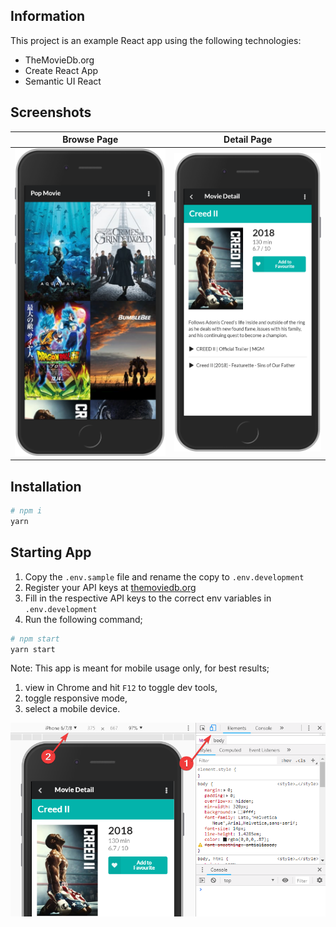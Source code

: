 ## Information

This project is an example React app using the following technologies:

- TheMovieDb.org
- Create React App
- Semantic UI React

## Screenshots
Browse Page | Detail Page 
:---: | :---:
![browse page](https://raw.githubusercontent.com/eliashussary/react-moviedb-app-example/master/docs/final-mock-1.png "Browse Page") | ![detail page](https://raw.githubusercontent.com/eliashussary/react-moviedb-app-example/master/docs/final-mock-2.png "Detail Page")

## Installation

```bash
# npm i
yarn
```

## Starting App

1. Copy the `.env.sample` file and rename the copy to `.env.development`
2. Register your API keys at [themoviedb.org](https://developers.themoviedb.org/3/getting-started/introduction)
3. Fill in the respective API keys to the correct env variables in `.env.development`
4. Run the following command;

```bash
# npm start
yarn start
```

Note: This app is meant for mobile usage only, for best results;

1. view in Chrome and hit `F12` to toggle dev tools,
2. toggle responsive mode,
3. select a mobile device.

![dev tools guide](https://raw.githubusercontent.com/eliashussary/react-moviedb-app-example/master/docs/dev-tools-config.png "Dev Tools Config")
